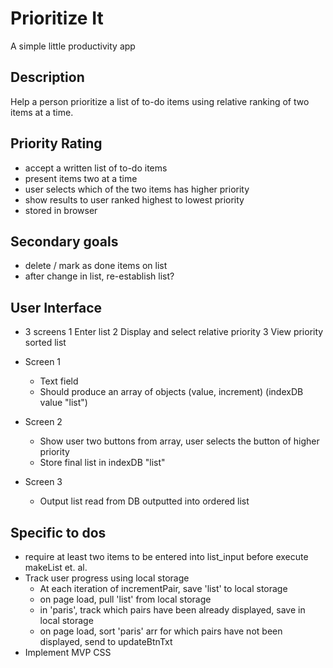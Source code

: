# Prioritize It
 A simple little productivity app

## Description
Help a person prioritize a list of to-do items using relative ranking of two items at a time.

## Priority Rating
- accept a written list of to-do items
- present items two at a time
- user selects which of the two items has higher priority
- show results to user ranked highest to lowest priority
- stored in browser 

## Secondary goals
- delete / mark as done items on list
- after change in list, re-establish list?

## User Interface
- 3 screens
	1 Enter list
	2 Display and select relative priority
	3 View priority sorted list

- Screen 1
	- Text field
	- Should produce an array of objects (value, increment) (indexDB value "list")

- Screen 2
	- Show user two buttons from array, user selects the button of higher priority
	- Store final list in indexDB "list"

- Screen 3 
	- Output list read from DB outputted into ordered list


## Specific to dos
- require at least two items to be entered into list_input before execute makeList et. al.
- Track user progress using local storage
	- At each iteration of incrementPair, save 'list' to local storage
	- on page load, pull 'list' from local storage
	- in 'paris', track which pairs have been already displayed, save in local storage
	- on page load, sort 'paris' arr for which pairs have not been displayed, send to updateBtnTxt
- Implement MVP CSS